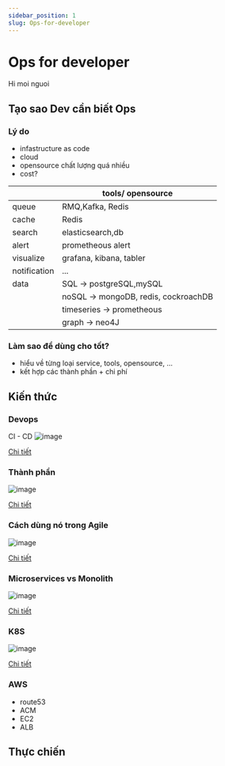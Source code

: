 ```yaml
---
sidebar_position: 1
slug: Ops-for-developer
---
```


# Ops for developer

Hi moi nguoi

## Tạo sao Dev cần biết Ops

### Lý do 
- infastructure as code
- cloud
- opensource chất lượng quá nhiều 
- cost?

||tools/ opensource|
|-|-|
|queue|RMQ,Kafka, Redis|
|cache|Redis|
|search|elasticsearch,db|
|alert|prometheous alert|
|visualize|grafana, kibana, tabler|
|notification|...|
|data| SQL -> postgreSQL,mySQL|
||noSQL -> mongoDB, redis, cockroachDB|
||timeseries -> prometheous|
||graph -> neo4J|

### Làm sao để dùng cho tốt?
- hiểu về từng loại service, tools, opensource, ...
- kết hợp các thành phần + chi phí

## Kiến thức

### Devops

CI - CD
![image](https://bl6pap004files.storage.live.com/y4me9AyiSr6p3-lW5IhGuxkM0OFXh0scm95g6NeqqO08pGWF_dQ7OCmFt2G2bWfn8O-qrLRBuomv7ZCUVGFRqxyJbuWz2H23-dgby4J5y96nHktUdFmfKXFdMaGNNNWNl_aZHlBi9WJirhZ5m245FNAYYZEbQV6DX05Mdd3vhGXBLJAn3NNRpp0iyMG5DMjFowR?width=1024&height=621&cropmode=none)

[Chi tiết](https://orangematter.solarwinds.com/2022/03/21/what-is-devops/)

### Thành phần

![image](https://bl6pap004files.storage.live.com/y4m5N4YfTqCfjqgif2hrfHYocI9Xh0qT0Kf5s3d8agQfa6BJHmb9tB-vijtGf341juq0mcLTpkVeVLzPhO-7wKQvGny8w-fEJmrrcu7Oean6N0vRyaEWtHRCi2Tc7V-LEIYXWhqIZnbO9BjF2eZ5PCU7urXoHM264ElksnZ_a4T1foSphLJd81ONUQ53M8FU0ND?width=1024&height=576&cropmode=none)

[Chi tiết](https://audviklabs.com/what-is-artifacts-in-devops/)

### Cách dùng nó trong Agile

![image](https://bl6pap004files.storage.live.com/y4mHunNMTluChtHBBqwtwkKVlqzDYtQADFl3mFt2oUhVhftewWkCdIm7VT8Q2lKmJqAq3DY3PZDcbs1fT3mWhFB90Ozh9NlWneXBR0koPF9jAnEMlyXRaAGHQdCNDJuXYFVoWgkWymF6gG6_-tjc-upcIMg7XO5wMCO95QgefJAM_FccZzHpusxhzH8KaJ_GTi4?width=1024&height=1024&cropmode=none)

[Chi tiết](https://agilefirst.io/agile-devops/)

### Microservices vs Monolith

![image](https://bl6pap004files.storage.live.com/y4m-Tjy2Tlo5q241sGlC15IT2s7KMhRW1AVYE53sS6RkaOBcm1aAg5zbBWzfMsmHrU5VtGnfahXfoLKmKOjxtVZajg2ANQTJem-Mg2CHzbAZTzJvBIU2aQEeKn1U9Kr8GvGIiJnORDoKepJOl7xgIhqVB7IupY94nTuJpOgmHMofb7eQlg_dMqSCmg_rFcf9zKd?width=880&height=524&cropmode=none)

[Chi tiết](https://dev.to/alex_barashkov/microservices-vs-monolith-architecture-4l1m)

### K8S

![image](https://bl6pap004files.storage.live.com/y4m-Tjy2Tlo5q241sGlC15IT2s7KMhRW1AVYE53sS6RkaOBcm1aAg5zbBWzfMsmHrU5VtGnfahXfoLKmKOjxtVZajg2ANQTJem-Mg2CHzbAZTzJvBIU2aQEeKn1U9Kr8GvGIiJnORDoKepJOl7xgIhqVB7IupY94nTuJpOgmHMofb7eQlg_dMqSCmg_rFcf9zKd?width=880&height=524&cropmode=none)

[Chi tiết](https://dev.to/alex_barashkov/microservices-vs-monolith-architecture-4l1m)

### AWS 
- route53
- ACM
- EC2
- ALB

## Thực chiến
